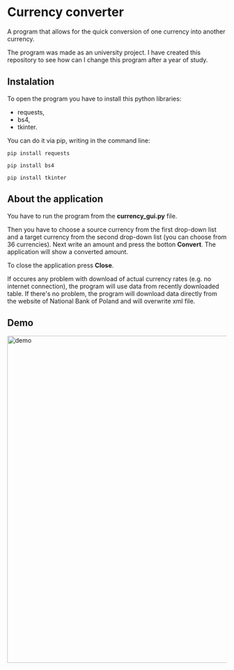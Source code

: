 # Currency converter
A program that allows for the quick conversion of one currency into another currency.

The program was made as an university project. I have created this repository to see how can I change this program after a year of study.

## Instalation
To open the program you have to install this python libraries:
* requests,
* bs4,
* tkinter.

You can do it via pip, writing in the command line:

``` pip install requests ```

``` pip install bs4 ```

``` pip install tkinter ```

## About the application
You have to run the program from the **currency_gui.py** file.

Then you have to choose a source currency from the first drop-down list and a target currency from the second drop-down list (you can choose from 36 currencies). 
Next write an amount and press the botton **Convert**. The application will show a converted amount.

To close the application press **Close**.

If occures any problem with download of actual currency rates (e.g. no internet connection), the program will use data from recently downloaded table.
If there's no problem, the program will download data directly from the website of National Bank of Poland and will overwrite xml file.

## Demo
<img src="demo/currency_converter.gif" alt="demo" width="750"/>
